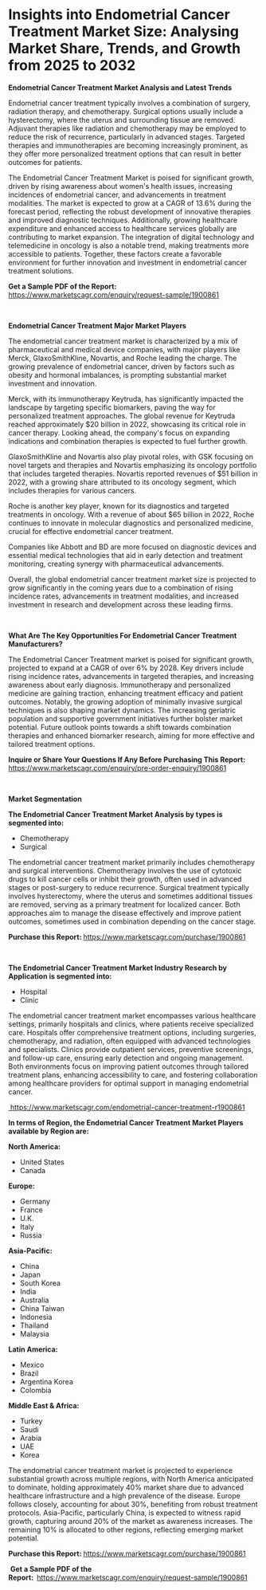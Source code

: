 <p><h1>Insights into Endometrial Cancer Treatment Market Size: Analysing Market Share, Trends, and Growth from 2025 to 2032</h1></p><p><strong>Endometrial Cancer Treatment Market Analysis and Latest Trends</strong></p>
<p><p>Endometrial cancer treatment typically involves a combination of surgery, radiation therapy, and chemotherapy. Surgical options usually include a hysterectomy, where the uterus and surrounding tissue are removed. Adjuvant therapies like radiation and chemotherapy may be employed to reduce the risk of recurrence, particularly in advanced stages. Targeted therapies and immunotherapies are becoming increasingly prominent, as they offer more personalized treatment options that can result in better outcomes for patients. </p><p>The Endometrial Cancer Treatment Market is poised for significant growth, driven by rising awareness about women's health issues, increasing incidences of endometrial cancer, and advancements in treatment modalities. The market is expected to grow at a CAGR of 13.6% during the forecast period, reflecting the robust development of innovative therapies and improved diagnostic techniques. Additionally, growing healthcare expenditure and enhanced access to healthcare services globally are contributing to market expansion. The integration of digital technology and telemedicine in oncology is also a notable trend, making treatments more accessible to patients. Together, these factors create a favorable environment for further innovation and investment in endometrial cancer treatment solutions.</p></p>
<p><strong>Get a Sample PDF of the Report:&nbsp;</strong> <a href="https://www.marketscagr.com/enquiry/request-sample/1900861?utm_campaign=3534&utm_medium=2&utm_source=Github&utm_content=ia&utm_term=13042025&utm_id=endometrial-cancer-treatment">https://www.marketscagr.com/enquiry/request-sample/1900861</a></p>
<p>&nbsp;</p>
<p><strong>Endometrial Cancer Treatment Major Market Players</strong></p>
<p><p>The endometrial cancer treatment market is characterized by a mix of pharmaceutical and medical device companies, with major players like Merck, GlaxoSmithKline, Novartis, and Roche leading the charge. The growing prevalence of endometrial cancer, driven by factors such as obesity and hormonal imbalances, is prompting substantial market investment and innovation.</p><p>Merck, with its immunotherapy Keytruda, has significantly impacted the landscape by targeting specific biomarkers, paving the way for personalized treatment approaches. The global revenue for Keytruda reached approximately $20 billion in 2022, showcasing its critical role in cancer therapy. Looking ahead, the company's focus on expanding indications and combination therapies is expected to fuel further growth.</p><p>GlaxoSmithKline and Novartis also play pivotal roles, with GSK focusing on novel targets and therapies and Novartis emphasizing its oncology portfolio that includes targeted therapies. Novartis reported revenues of $51 billion in 2022, with a growing share attributed to its oncology segment, which includes therapies for various cancers.</p><p>Roche is another key player, known for its diagnostics and targeted treatments in oncology. With a revenue of about $65 billion in 2022, Roche continues to innovate in molecular diagnostics and personalized medicine, crucial for effective endometrial cancer treatment.</p><p>Companies like Abbott and BD are more focused on diagnostic devices and essential medical technologies that aid in early detection and treatment monitoring, creating synergy with pharmaceutical advancements.</p><p>Overall, the global endometrial cancer treatment market size is projected to grow significantly in the coming years due to a combination of rising incidence rates, advancements in treatment modalities, and increased investment in research and development across these leading firms.</p></p>
<p>&nbsp;</p>
<p><strong>What Are The Key Opportunities For Endometrial Cancer Treatment Manufacturers?</strong></p>
<p><p>The Endometrial Cancer Treatment market is poised for significant growth, projected to expand at a CAGR of over 6% by 2028. Key drivers include rising incidence rates, advancements in targeted therapies, and increasing awareness about early diagnosis. Immunotherapy and personalized medicine are gaining traction, enhancing treatment efficacy and patient outcomes. Notably, the growing adoption of minimally invasive surgical techniques is also shaping market dynamics. The increasing geriatric population and supportive government initiatives further bolster market potential. Future outlook points towards a shift towards combination therapies and enhanced biomarker research, aiming for more effective and tailored treatment options.</p></p>
<p><strong>Inquire or Share Your Questions If Any Before Purchasing This Report:</strong> <a href="https://www.marketscagr.com/enquiry/pre-order-enquiry/1900861?utm_campaign=3534&utm_medium=2&utm_source=Github&utm_content=ia&utm_term=13042025&utm_id=endometrial-cancer-treatment">https://www.marketscagr.com/enquiry/pre-order-enquiry/1900861</a></p>
<p>&nbsp;</p>
<p><strong>Market Segmentation</strong></p>
<p><strong>The Endometrial Cancer Treatment Market Analysis by types is segmented into:</strong></p>
<p><ul><li>Chemotherapy</li><li>Surgical</li></ul></p>
<p><p>The endometrial cancer treatment market primarily includes chemotherapy and surgical interventions. Chemotherapy involves the use of cytotoxic drugs to kill cancer cells or inhibit their growth, often used in advanced stages or post-surgery to reduce recurrence. Surgical treatment typically involves hysterectomy, where the uterus and sometimes additional tissues are removed, serving as a primary treatment for localized cancer. Both approaches aim to manage the disease effectively and improve patient outcomes, sometimes used in combination depending on the cancer stage.</p></p>
<p><strong>Purchase this Report:&nbsp;</strong><a href="https://www.marketscagr.com/purchase/1900861?utm_campaign=3534&utm_medium=2&utm_source=Github&utm_content=ia&utm_term=13042025&utm_id=endometrial-cancer-treatment">https://www.marketscagr.com/purchase/1900861</a></p>
<p>&nbsp;</p>
<p><strong>The Endometrial Cancer Treatment Market Industry Research by Application is segmented into:</strong></p>
<p><ul><li>Hospital</li><li>Clinic</li></ul></p>
<p><p>The endometrial cancer treatment market encompasses various healthcare settings, primarily hospitals and clinics, where patients receive specialized care. Hospitals offer comprehensive treatment options, including surgeries, chemotherapy, and radiation, often equipped with advanced technologies and specialists. Clinics provide outpatient services, preventive screenings, and follow-up care, ensuring early detection and ongoing management. Both environments focus on improving patient outcomes through tailored treatment plans, enhancing accessibility to care, and fostering collaboration among healthcare providers for optimal support in managing endometrial cancer.</p></p>
<p><a href="https://www.marketscagr.com/endometrial-cancer-treatment-r1900861?utm_campaign=3534&utm_medium=2&utm_source=Github&utm_content=ia&utm_term=13042025&utm_id=endometrial-cancer-treatment">&nbsp;https://www.marketscagr.com/endometrial-cancer-treatment-r1900861</a></p>
<p><strong>In terms of Region, the Endometrial Cancer Treatment Market Players available by Region are:</strong></p>
<p>
    <p> <strong> North America: </strong>
        <ul>
            <li>United States</li>
            <li>Canada</li>
        </ul>
        </p> 
    <p> <strong> Europe: </strong>
        <ul>
            <li>Germany</li>
            <li>France</li>
            <li>U.K.</li>
            <li>Italy</li>
            <li>Russia</li>
        </ul>
        </p> 
    <p> <strong> Asia-Pacific: </strong>
        <ul>
            <li>China</li>
            <li>Japan</li>
            <li>South Korea</li>
            <li>India</li>
            <li>Australia</li>
            <li>China Taiwan</li>
            <li>Indonesia</li>
            <li>Thailand</li>
            <li>Malaysia</li>
        </ul>
        </p> 
    <p> <strong> Latin America: </strong>
        <ul>
            <li>Mexico</li>
            <li>Brazil</li>
            <li>Argentina Korea</li>
            <li>Colombia</li>
        </ul>
        </p> 
    <p> <strong> Middle East & Africa: </strong>
        <ul>
            <li>Turkey</li>
            <li>Saudi</li>
            <li>Arabia</li>
            <li>UAE</li>
            <li>Korea</li>
        </ul>
    </p>
    </p>
<p><p>The endometrial cancer treatment market is projected to experience substantial growth across multiple regions, with North America anticipated to dominate, holding approximately 40% market share due to advanced healthcare infrastructure and a high prevalence of the disease. Europe follows closely, accounting for about 30%, benefiting from robust treatment protocols. Asia-Pacific, particularly China, is expected to witness rapid growth, capturing around 20% of the market as awareness increases. The remaining 10% is allocated to other regions, reflecting emerging market potential.</p></p>
<p><strong>Purchase this Report: </strong><a href="https://www.marketscagr.com/purchase/1900861?utm_campaign=3534&utm_medium=2&utm_source=Github&utm_content=ia&utm_term=13042025&utm_id=endometrial-cancer-treatment">https://www.marketscagr.com/purchase/1900861</a></p>
<p>&nbsp;<strong>Get a Sample PDF of the Report:&nbsp;&nbsp;</strong><a href="https://www.marketscagr.com/enquiry/request-sample/1900861?utm_campaign=3534&utm_medium=2&utm_source=Github&utm_content=ia&utm_term=13042025&utm_id=endometrial-cancer-treatment">https://www.marketscagr.com/enquiry/request-sample/1900861</a></p>
<p><strong></strong></p>
<p><p></p><p></p><p></p></p>